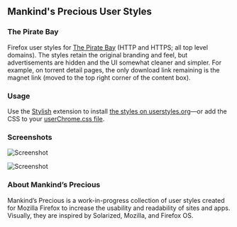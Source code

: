 ## Mankind's Precious User Styles

### The Pirate Bay

Firefox user styles for [The Pirate Bay](https://thepiratebay.org) (HTTP and HTTPS; all top level domains). The styles retain the original branding and feel, but advertisements are hidden and the UI somewhat cleaner and simpler. For example, on torrent detail pages, the only download link remaining is the magnet link (moved to the top right corner of the content box).

### Usage

Use the [Stylish](https://addons.mozilla.org/en-US/firefox/addon/stylish/) extension to install [the styles on userstyles.org](http://userstyles.org/styles/96337/mankind-s-precious-the-pirate-bay)&mdash;or add the CSS to your [userChrome.css file](http://kb.mozillazine.org/index.php?title=UserChrome.css).

### Screenshots

![Screenshot](http://cdn.userstyles.org/style_screenshots/96337_after.jpeg?r=1390631706)

![Screenshot](http://cdn.userstyles.org/style_screenshots/96337_additional_10001.jpeg?r=1390631706)

### About Mankind’s Precious

Mankind’s Precious is a work-in-progress collection of user styles created for Mozilla Firefox to increase the usability and readability of sites and apps. Visually, they are inspired by Solarized, Mozilla, and Firefox OS.
